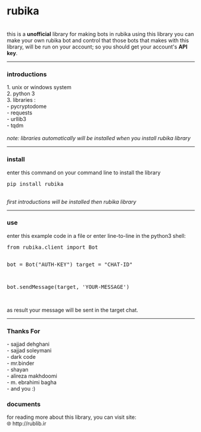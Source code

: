 <h1>rubika</h1>
<br/>
this is a <b>unofficial</b> library for making bots in rubika
using this library you can make your own rubika bot and control that
those bots that makes with this library, will be run on your account;
so you should get your account's <b>API key</b>.
<hr/>
<h3>introductions</h3>
1. unix or windows system<br/>
2. python 3<br/>
3. libraries :<br/>
- pycryptodome<br/>
- requests<br/>
- urllib3<br/>
- tqdm<br/>
<br/>
<i>note: libraries automatically will be installed when you install rubika library</i>
<hr/>
<h3>install</h3>
enter this command on your command line to install the library
<pre lang="bash">pip install rubika</pre>
<br/>
<i>first introductions will be installed then rubika library</i>
<hr/>
<h3>use</h3>
enter this example code in a file or enter line-to-line in the python3 shell:
<pre lang="py3">
from rubika.client import Bot

bot = Bot("AUTH-KEY")
target = "CHAT-ID"

bot.sendMessage(target, 'YOUR-MESSAGE')
</pre>
<br/>
as result your message will be sent in the target chat.
<hr/>
<h3>Thanks For</h3>
- sajjad dehghani<br/>
- sajjad soleymani<br/>
- dark code<br/>
- mr.binder<br/>
- shayan<br/>
- alireza makhdoomi<br/>
- m. ebrahimi bagha<br/>
- and you :)<br/>
<h3>documents</h3>
for reading more about this library, you can visit site:<br/>
🌐 http://rublib.ir
